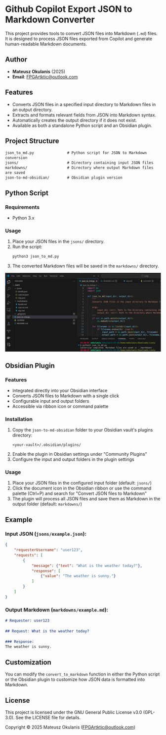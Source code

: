 # Github Copilot Export JSON to Markdown Converter

This project provides tools to convert JSON files into Markdown (`.md`) files. It is designed to process JSON files exported from Copilot and generate human-readable Markdown documents.

## Author
- **Mateusz Okulanis** (2025)
- **Email**: FPGArtktic@outlook.com

## Features
- Converts JSON files in a specified input directory to Markdown files in an output directory.
- Extracts and formats relevant fields from JSON into Markdown syntax.
- Automatically creates the output directory if it does not exist.
- Available as both a standalone Python script and an Obsidian plugin.

## Project Structure
```
json_to_md.py               # Python script for JSON to Markdown conversion
jsons/                      # Directory containing input JSON files
markdowns/                  # Directory where output Markdown files are saved
json-to-md-obsidian/        # Obsidian plugin version
```

## Python Script

### Requirements
- Python 3.x

### Usage
1. Place your JSON files in the `jsons/` directory.
2. Run the script:
   ```bash
   python3 json_to_md.py
   ```
3. The converted Markdown files will be saved in the `markdowns/` directory.

![Usage example](usage.jpg)

## Obsidian Plugin

### Features
- Integrated directly into your Obsidian interface
- Converts JSON files to Markdown with a single click
- Configurable input and output folders
- Accessible via ribbon icon or command palette

### Installation
1. Copy the `json-to-md-obsidian` folder to your Obsidian vault's plugins directory:
   ```
   <your-vault>/.obsidian/plugins/
   ```
2. Enable the plugin in Obsidian settings under "Community Plugins"
3. Configure the input and output folders in the plugin settings

### Usage
1. Place your JSON files in the configured input folder (default: `jsons/`)
2. Click the document icon in the Obsidian ribbon or use the command palette (Ctrl+P) and search for "Convert JSON files to Markdown"
3. The plugin will process all JSON files and save them as Markdown in the output folder (default: `markdowns/`)

## Example
### Input JSON (`jsons/example.json`):
```json
{
    "requesterUsername": "user123",
    "requests": [
        {
            "message": {"text": "What is the weather today?"},
            "response": [
                {"value": "The weather is sunny."}
            ]
        }
    ]
}
```

### Output Markdown (`markdowns/example.md`):
```markdown
# Requester: user123

## Request: What is the weather today?

### Response:
The weather is sunny.
```

## Customization
You can modify the `convert_to_markdown` function in either the Python script or the Obsidian plugin to customize how JSON data is formatted into Markdown.

## License
This project is licensed under the GNU General Public License v3.0 (GPL-3.0). See the LICENSE file for details.

Copyright © 2025 Mateusz Okulanis (FPGArtktic@outlook.com)